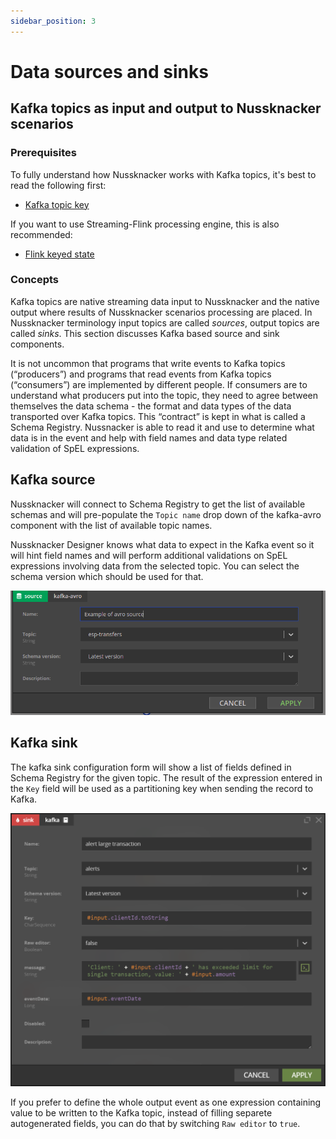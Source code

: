 ```yaml
---
sidebar_position: 3
---
```


# Data sources and sinks

## Kafka topics as input and output to Nussknacker scenarios

### Prerequisites

To fully understand how Nussknacker works with Kafka topics, it's best to read the following first:
* [Kafka topic key](https://kafka.apache.org/intro)

If you want to use Streaming-Flink processing engine, this is also recommended:
* [Flink keyed state](https://ci.apache.org/projects/flink/flink-docs-master/docs/concepts/stateful-stream-processing/#keyed-state)

### Concepts

Kafka topics are native streaming data input to Nussknacker and the native output where results of Nussknacker scenarios processing are placed. In Nussknacker terminology input topics are called _sources_, output topics are called _sinks_. This section discusses Kafka based  source and sink components. 

It is not uncommon that  programs that write events to Kafka topics (“producers”) and programs that read events from Kafka topics (“consumers”) are implemented by different people. If consumers are to understand what producers put into the topic, they need to agree between themselves the data schema - the format and data types of the data transported over Kafka topics. This “contract” is kept in what is called a Schema Registry. Nussnacker is able to read it and use to determine what data is in the event and help with field names and data type related validation of SpEL expressions.

## Kafka source

Nussknacker will connect to Schema Registry to get the list of available schemas and will pre-populate the `Topic name` drop down of the kafka-avro component with the list of available topic names.

Nussknacker Designer knows what data to expect in the Kafka event so it will hint field names and will perform additional validations on SpEL expressions involving data from the selected topic. You can select the schema version which should be used for that.

![Kafka source](img/kafkaAvroSource.png "Kafka source")

## Kafka sink

The kafka sink configuration form will show a list of fields defined in Schema Registry for the given topic. The result of the expression entered in the `Key` field will be used as a partitioning key when sending the record to Kafka. 

![Kafka sink](img/kafkaSink.png "Kafka sink")

If you prefer to define the whole output event as one expression containing value to be written to the Kafka topic, instead of filling separete autogenerated fields, you can do that by switching `Raw editor` to `true`.